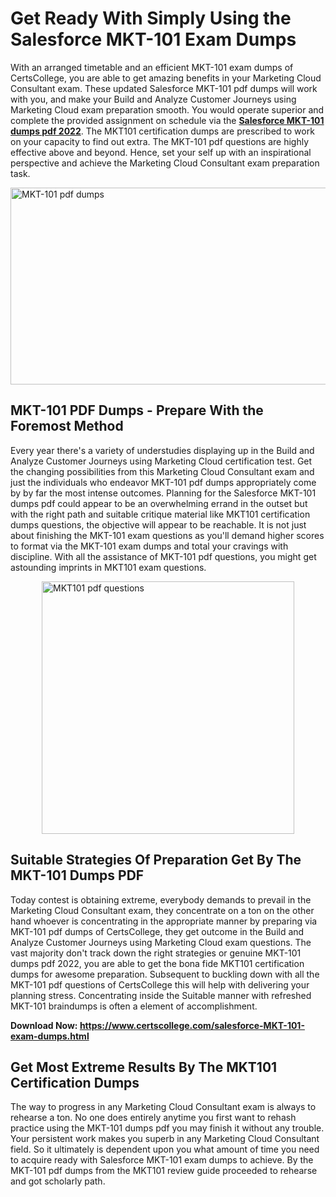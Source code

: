 <h1><strong>Get Ready With Simply Using the Salesforce MKT-101 Exam Dumps&nbsp;</strong></h1>
<p><span style="font-weight: 400;">With an arranged timetable and an efficient  MKT-101 exam dumps of CertsCollege, you are able to get amazing benefits in your Marketing Cloud Consultant exam. These updated Salesforce MKT-101 pdf dumps will work with you, and make your Build and Analyze Customer Journeys using Marketing Cloud exam preparation smooth. You would operate superior and complete the provided assignment on schedule via the <strong><a href="https://www.certscollege.com/salesforce-MKT-101-exam-dumps.html">Salesforce MKT-101 dumps pdf 2022</a></strong>. The MKT101 certification dumps are prescribed to work on your capacity to find out extra. The  MKT-101 pdf questions are highly effective above and beyond. Hence, set your self up with an inspirational perspective and achieve the Marketing Cloud Consultant exam preparation task.&nbsp;</span></p>
<p><span style="font-weight: 400;"><img style="display: block; margin-left: auto; margin-right: auto;" src="https://i.ibb.co/CPDK3ps/Yellow-and-Blue-Initiative-Blog-Banner.png" alt="MKT-101 pdf dumps" width="559" height="315" /></span></p>
<h2><strong>MKT-101 PDF Dumps - Prepare With the Foremost Method</strong></h2>
<p><span style="font-weight: 400;">Every year there's a variety of understudies displaying up in the Build and Analyze Customer Journeys using Marketing Cloud certification test. Get the changing possibilities from this Marketing Cloud Consultant exam and just the individuals who endeavor MKT-101 pdf dumps appropriately come by by far the most intense outcomes. Planning for the Salesforce MKT-101 dumps pdf could appear to be an overwhelming errand in the outset but with the right path and suitable critique material like MKT101 certification dumps questions, the objective will appear to be reachable. It is not just about finishing the MKT-101 exam questions as you'll demand higher scores to format via the MKT-101 exam dumps and total your cravings with discipline. With all the assistance of MKT-101 pdf questions, you might get astounding imprints in MKT101 exam questions.</span></p>
<p><span style="font-weight: 400;"><a href="https://tinyurl.com/4ms25wm6"><img style="display: block; margin-left: auto; margin-right: auto;" src="https://i.ibb.co/9tMrhdY/Teacher-Appreciation-Invitation.png" alt="MKT101 pdf questions " width="404" height="404" /></a></span></p>
<h2><strong>Suitable Strategies Of Preparation Get By The MKT-101 Dumps PDF</strong></h2>
<p><span style="font-weight: 400;">Today contest is obtaining extreme, everybody demands to prevail in the Marketing Cloud Consultant exam, they concentrate on a ton on the other hand whoever is concentrating in the appropriate manner by preparing via MKT-101 pdf dumps of CertsCollege, they get outcome in the Build and Analyze Customer Journeys using Marketing Cloud exam questions. The vast majority don't track down the right strategies or genuine MKT-101 dumps pdf 2022, you are able to get the bona fide MKT101 certification dumps for awesome preparation. Subsequent to buckling down with all the  MKT-101 pdf questions of CertsCollege this will help with delivering your planning stress. Concentrating inside the Suitable manner with refreshed MKT-101 braindumps is often a element of accomplishment.</span></p>
<p><span style="font-weight: 400;"><strong>Download Now: <a href="https://www.certscollege.com/salesforce-MKT-101-exam-dumps.html">https://www.certscollege.com/salesforce-MKT-101-exam-dumps.html</a></strong></span></p>
<h2><strong>Get Most Extreme Results By The MKT101 Certification Dumps</strong></h2>
<p><span style="font-weight: 400;">The way to progress in any Marketing Cloud Consultant exam is always to rehearse a ton. No one does entirely anytime you first want to rehash practice using the MKT-101 dumps pdf you may finish it without any trouble. Your persistent work makes you superb in any Marketing Cloud Consultant field. So it ultimately is dependent upon you what amount of time you need to acquire ready with Salesforce MKT-101 exam dumps to achieve. By the MKT-101 pdf dumps from the MKT101 review guide proceeded to rehearse and got scholarly path.</span></p>
